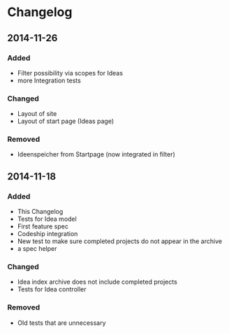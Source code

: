 # Changelog

## 2014-11-26
### Added
- Filter possibility via scopes for Ideas
- more Integration tests

### Changed
- Layout of site
- Layout of start page (Ideas page)

### Removed
- Ideenspeicher from Startpage (now integrated in filter)

## 2014-11-18
### Added
- This Changelog
- Tests for Idea model
- First feature spec
- Codeship integration
- New test to make sure completed projects do not appear in the archive
- a spec helper

### Changed
- Idea index archive does not include completed projects
- Tests for Idea controller

### Removed
- Old tests that are unnecessary
